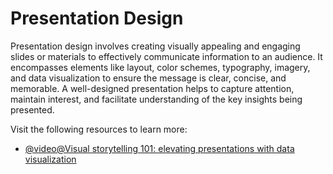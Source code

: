 # Presentation Design

Presentation design involves creating visually appealing and engaging slides or materials to effectively communicate information to an audience. It encompasses elements like layout, color schemes, typography, imagery, and data visualization to ensure the message is clear, concise, and memorable. A well-designed presentation helps to capture attention, maintain interest, and facilitate understanding of the key insights being presented.

Visit the following resources to learn more:

- [@video@Visual storytelling 101: elevating presentations with data visualization](https://www.youtube.com/watch?v=NXx0xQn7OXI)